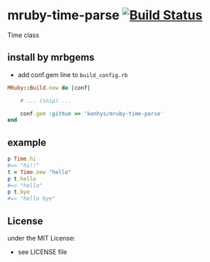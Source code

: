# mruby-time-parse   [![Build Status](https://travis-ci.org/kenhys/mruby-time-parse.svg?branch=master)](https://travis-ci.org/kenhys/mruby-time-parse)
Time class
## install by mrbgems
- add conf.gem line to `build_config.rb`

```ruby
MRuby::Build.new do |conf|

    # ... (snip) ...

    conf.gem :github => 'kenhys/mruby-time-parse'
end
```
## example
```ruby
p Time.hi
#=> "hi!!"
t = Time.new "hello"
p t.hello
#=> "hello"
p t.bye
#=> "hello bye"
```

## License
under the MIT License:
- see LICENSE file
